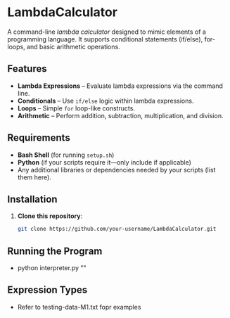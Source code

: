 # LambdaCalculator

A command-line _lambda calculator_ designed to mimic elements of a programming language. It supports conditional statements (if/else), for-loops, and basic arithmetic operations.

## Features

- **Lambda Expressions** – Evaluate lambda expressions via the command line.
- **Conditionals** – Use `if/else` logic within lambda expressions.
- **Loops** – Simple `for` loop-like constructs.
- **Arithmetic** – Perform addition, subtraction, multiplication, and division.

## Requirements

- **Bash Shell** (for running `setup.sh`)
- **Python** (if your scripts require it—only include if applicable)
- Any additional libraries or dependencies needed by your scripts (list them here).

## Installation

1. **Clone this repository**:
   ```bash
   git clone https://github.com/your-username/LambdaCalculator.git

## Running the Program

- python interpreter.py "<lambda expression>"

## Expression Types

- Refer to testing-data-M1.txt fopr examples
